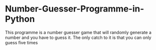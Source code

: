 # Number-Guesser-Programme-in-Python
This programme is a number guesser game that will randomly generate a number and you have to guess it. The only catch to it is that you can only guess five times
